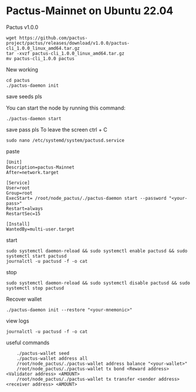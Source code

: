 # Pactus-Mainnet on Ubuntu 22.04
Pactus v1.0.0 

	wget https://github.com/pactus-project/pactus/releases/download/v1.0.0/pactus-cli_1.0.0_linux_amd64.tar.gz
	tar -xvzf pactus-cli_1.0.0_linux_amd64.tar.gz
	mv pactus-cli_1.0.0 pactus

New working

	cd pactus
	./pactus-daemon init

save seeds pls

You can start the node by running this command:

	./pactus-daemon start
save pass pls
 To leave the screen ctrl + C

	sudo nano /etc/systemd/system/pactusd.service
paste 

	[Unit]
	Description=pactus-Mainnet
	After=network.target
	
	[Service]
	User=root
	Group=root
	ExecStart= /root/node_pactus/./pactus-daemon start --password "<your-pass>" 
	Restart=always
	RestartSec=15
	
	[Install]
	WantedBy=multi-user.target

 
start

	sudo systemctl daemon-reload && sudo systemctl enable pactusd && sudo systemctl start pactusd
	journalctl -u pactusd -f -o cat

stop

	sudo systemctl daemon-reload && sudo systemctl disable pactusd && sudo systemctl stop pactusd
 	

Recover wallet

	./pactus-daemon init --restore "<your-mnemonic>"

 view logs

 	journalctl -u pactusd -f -o cat

useful commands

		./pactus-wallet seed
		./pactus-wallet address all
		/root/node_pactus/./pactus-wallet address balance "<your-wallet>" 
		/root/node_pactus/./pactus-wallet tx bond <Reward address>   <Validator address> <AMOUNT>
  		/root/node_pactus/./pactus-wallet tx transfer <sender address> <receiver address> <AMOUNT>
